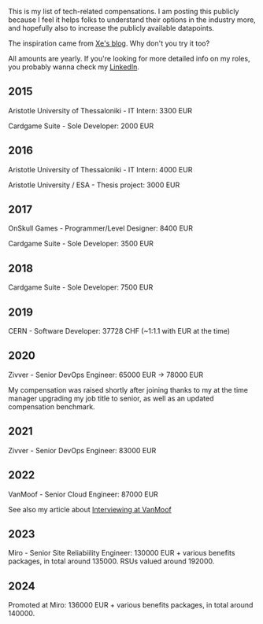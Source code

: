 This is my list of tech-related compensations.
I am posting this publicly because I feel it helps folks to understand their options in the industry more, and hopefully also to increase the publicly available datapoints.

The inspiration came from [Xe's blog](https://xeiaso.net/salary-transparency).
Why don't you try it too?

All amounts are yearly. 
If you're looking for more detailed info on my roles, you probably wanna check my [LinkedIn](https://www.linkedin.com/in/alkoclick/).


## 2015
Aristotle University of Thessaloniki - IT Intern: 3300 EUR

Cardgame Suite - Sole Developer: 2000 EUR

## 2016
Aristotle University of Thessaloniki - IT Intern: 4000 EUR

Aristotle University / ESA - Thesis project: 3000 EUR

## 2017
OnSkull Games - Programmer/Level Designer: 8400 EUR

Cardgame Suite - Sole Developer: 3500 EUR

## 2018
Cardgame Suite - Sole Developer: 7500 EUR

## 2019
CERN - Software Developer: 37728 CHF (~1:1.1 with EUR at the time)

## 2020
Zivver - Senior DevOps Engineer: 65000 EUR -> 78000 EUR

My compensation was raised shortly after joining thanks to my at the time manager upgrading my job title to senior, 
as well as an updated compensation benchmark.

## 2021
Zivver - Senior DevOps Engineer: 83000 EUR

## 2022
VanMoof - Senior Cloud Engineer: 87000 EUR

See also my article about [Interviewing at VanMoof](https://alkoclick.medium.com/how-i-overthought-every-step-of-my-interview-process-with-vanmoof-f527f386ff41)

## 2023
Miro - Senior Site Reliabiility Engineer: 130000 EUR + various benefits packages, in total around 135000. RSUs valued around 192000.

## 2024
Promoted at Miro: 136000 EUR + various benefits packages, in total around 140000.